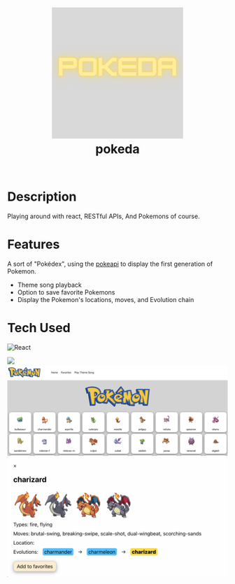 <div align="center">
      <h1> <img src="src/assets/logo.png" width="300px"><br/>pokeda</h1>
     </div>
<p align="center"> <a href="https://gertzman.github.io/pokeda/" target="_blank"><img alt="" src="https://img.shields.io/badge/Website-EA4C89?style=normal&logo=dribbble&logoColor=white" style="vertical-align:center" /></a> <a href="https://www.linkedin.com/in/adam-gertzkin-662920234/}" target="_blank"><img alt="" src="https://img.shields.io/badge/LinkedIn-0077B5?style=normal&logo=linkedin&logoColor=white" style="vertical-align:center" /></a> </p>

# Description

Playing around with react, RESTful APIs, And Pokemons of course.

# Features

A sort of "Pokédex", using the [pokeapi](https://pokeapi.co/) to display the first generation of Pokemon.

- Theme song playback
- Option to save favorite Pokemons
- Display the Pokemon's locations, moves, and Evolution chain

# Tech Used

![React](https://img.shields.io/badge/react-%2320232a.svg?style=for-the-badge&logo=react&logoColor=%2361DAFB)

![](https://img.shields.io/badge/IMAGES-4298B8.svg?style=for-the-badge&logoColor=white)
![](src/assets/ss1.png)
![](src/assets/ss2.png)
